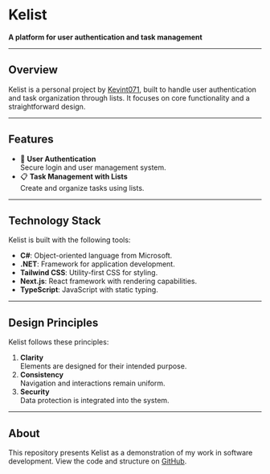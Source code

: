 # Kelist

**A platform for user authentication and task management**

---

## Overview

Kelist is a personal project by [Kevint071](https://github.com/Kevint071), built to handle user authentication and task organization through lists. It focuses on core functionality and a straightforward design.

---

## Features

- 🔑 **User Authentication**  
  Secure login and user management system.  
- 📋 **Task Management with Lists**  
  Create and organize tasks using lists.

---

## Technology Stack

Kelist is built with the following tools:

- **C#**: Object-oriented language from Microsoft.  
- **.NET**: Framework for application development.  
- **Tailwind CSS**: Utility-first CSS for styling.  
- **Next.js**: React framework with rendering capabilities.  
- **TypeScript**: JavaScript with static typing.

---

## Design Principles

Kelist follows these principles:

1. **Clarity**  
   Elements are designed for their intended purpose.  
2. **Consistency**  
   Navigation and interactions remain uniform.  
3. **Security**  
   Data protection is integrated into the system.

---

## About

This repository presents Kelist as a demonstration of my work in software development. View the code and structure on [GitHub](https://github.com/Kevint071).
